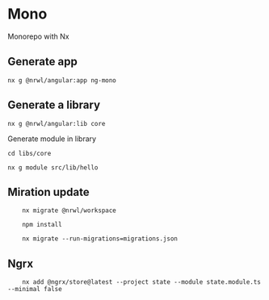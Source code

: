 # Mono

Monorepo with Nx

## Generate app

    nx g @nrwl/angular:app ng-mono

## Generate a library

    nx g @nrwl/angular:lib core

Generate module in library

    cd libs/core

    nx g module src/lib/hello


## Miration update


        nx migrate @nrwl/workspace

        npm install

        nx migrate --run-migrations=migrations.json


## Ngrx


        nx add @ngrx/store@latest --project state --module state.module.ts --minimal false